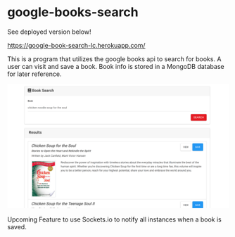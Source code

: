 # google-books-search

See deployed version below!

https://google-book-search-lc.herokuapp.com/

This is a program that utilizes the google books api to search for books. A user can visit and save a book. Book info is stored in a MongoDB database for later reference.

![Image of chicken noodle soup for the soul search](/assets/books.png)


Upcoming Feature to use Sockets.io to notify all instances when a book is saved.
